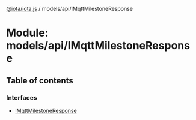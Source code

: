 [@iota/iota.js](../README.md) / models/api/IMqttMilestoneResponse

# Module: models/api/IMqttMilestoneResponse

## Table of contents

### Interfaces

- [IMqttMilestoneResponse](../interfaces/models_api_imqttmilestoneresponse.imqttmilestoneresponse.md)
